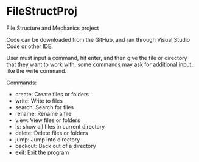 # FileStructProj
File Structure and Mechanics project

Code can be downloaded from the GitHub,
and ran through Visual Studio Code or other IDE.

User must input a command, hit enter, and then give
the file or directory that they want to work with, some commands may ask for additional input, like the write command.

Commands:
- create: Create files or folders
- write: Write to files
- search: Search for files
- rename: Rename a file
- view: View files or folders
- ls: show all files in current directory
- delete: Delete files or folders
- jump: Jump into directory
- backout: Back out of a directory
- exit: Exit the program

